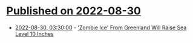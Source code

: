# [Published on 2022-08-30](index.md)

* [2022-08-30, 03:30:00](https://news.slashdot.org/story/22/08/29/2239252/zombie-ice-from-greenland-will-raise-sea-level-10-inches?utm_source=rss1.0mainlinkanon&utm_medium=feed) - ['Zombie Ice' From Greenland Will Raise Sea Level 10 Inches](https://news.slashdot.org/story/22/08/29/2239252/zombie-ice-from-greenland-will-raise-sea-level-10-inches?utm_source=rss1.0mainlinkanon&utm_medium=feed)
